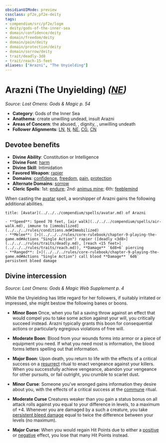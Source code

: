 ```yaml
---
obsidianUIMode: preview
cssclass: pf2e,pf2e-deity
tags:
- compendium/src/pf2e/logm
- deity/gods-of-the-inner-sea
- domain/confidence/deity
- domain/freedom/deity
- domain/pain/deity
- domain/protection/deity
- domain/sorrow/deity
- trait/deadly-3d8
- trait/reach-15-feet
aliases: ["Arazni", "The Unyielding"]
---
```

# Arazni (The Unyielding) *([NE](../../../Rules/traits/neutral-evil-b1.md))*  
*Source: Lost Omens: Gods & Magic p. 54*  

- **Category**: Gods of the Inner Sea
- **Anathema**: create unwilling undead, insult Arazni
- **Areas of Concern**: the abused, , dignity, , unwilling undeath
- **Follower Alignments**: [LN](../../../Rules/traits/lawful-neutral-b1.md), [N](../../../Rules/traits/neutral-b1.md), [NE](../../../Rules/traits/neutral-evil-b1.md), [CG](../../../Rules/traits/chaotic-good-b1.md), [CN](../../../Rules/traits/chaotic-neutral-b1.md)

## Devotee benefits

- **Divine Ability**: Constitution or Intelligence
- **Divine Font**: [harm](../../spells/harm.md)
- **Divine Skill**: Intimidation
- **Favored Weapon**: [rapier](../../equipment/items/rapier.md)
- **Domains**: [confidence](../domains.md#Confidence), [freedom](../domains.md#Freedom), [pain](../domains.md#Pain), [protection](../domains.md#Protection)
- **Alternate Domains**: [sorrow](../domains.md#Sorrow)
- **Cleric Spells**: 1st: [endure](../../spells/endure-logm.md); 2nd: [animus mine](../../spells/animus-mine-logm.md); 6th: [feeblemind](../../spells/feeblemind.md)

When casting the [avatar](../../spells/avatar.md) spell, a worshipper of Arazni gains the following additional abilities.

```ad-embed-avatar
title: [Avatar](../../../compendium/spells/avatar.md) of Arazni

- **Speed**: Speed 70 feet, [air walk](../../../compendium/spells/air-walk.md), immune to [immobilized](../../../rules/conditions.md#Immobilized)
- **Melee**: [>](../../../rules/core-rulebook/chapter-9-playing-the-game.md#Actions "Single Action") rapier ([deadly <3d8>](../../../rules/traits/deadly.md), [reach <15 feet>](../../../rules/traits/reach.md)), **Damage** `6d8+6` piercing
- **Ranged**: [>](../../../rules/core-rulebook/chapter-9-playing-the-game.md#Actions "Single Action") call blood **Damage** `6d6` persistent bleed damage
```

## Divine intercession
*Source: Lost Omens: Gods & Magic Web Supplement p. 4*

While the Unyielding has little regard for her followers, if suitably irritated or impressed, she might bestow the following banes or boons.

- **Minor Boon** Once, when you fail a saving throw against an effect that would compel you to take some action against your will, you critically succeed instead. Arazni typically grants this boon for consequential actions or particularly egregious violations of free will.
- **Moderate Boon**: Blood from your wounds forms into armor or a piece of equipment you need. If what you need most is information, the blood forms letters spelling out that information.
- **Major Boon**: Upon death, you return to life with the effects of a critical success on a [resurrect](../../spells/rituals/resurrect.md) ritual to enact vengeance against your killers. When you successfully achieve vengeance, abandon your vengeance for other pursuits, or fail outright, you crumble to scarlet dust.

- **Minor Curse**: Someone you've wronged gains information they desire about you, with the effects of a critical success at the [commune](../../spells/rituals/commune.md) ritual.
- **Moderate Curse** Creatures weaker than you gain a status bonus on all attack rolls against you equal to your difference in levels, to a maximum of +4. Whenever you are damaged by a such a creature, you take [persistent bleed damage](../../../Rules/conditions.md#Persistent%20Damage) equal to twice the difference between your levels (no maximum).
- **Major Curse**: When you would regain Hit Points due to either a [positive](../../../Rules/traits/positive.md) or [negative](../../../Rules/traits/negative.md) effect, you lose that many Hit Points instead.
